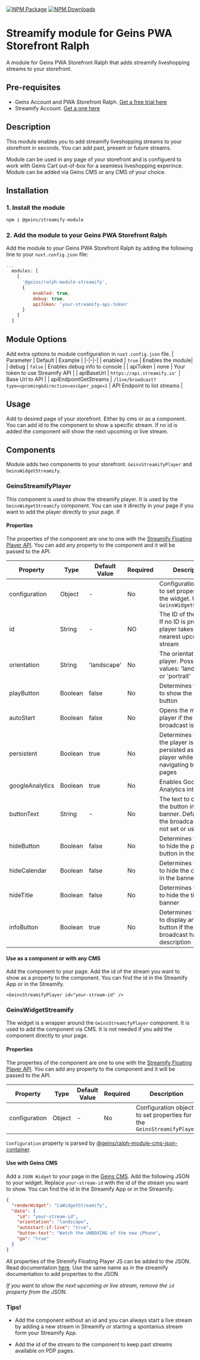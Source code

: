 [![NPM Package][npm]][npm-url]
[![NPM Downloads][npm-downloads-per-month]][npm-trends]

# Streamify module for Geins PWA Storefront Ralph

A module for Geins PWA Storefront Ralph that adds streamify liveshopping streams to your storefront.

## Pre-requisites

- Geins Account and PWA Storefront Ralph. [Get a free trial here](https://www.geins.io)
- Streamify Account. [Get a one here](https://www.streamify.io/)

## Description

This module enables you to add streamify liveshopping streams to your storefront in seconds. You can add past, present or future streams.

Module can be used in any page of your storefront and is configuerd to work with Geins Cart out-of-box for a seamless liveshopping experince. Module can be added via Geins CMS or any CMS of your choice.

## Installation

### 1. Install the module

```bash
npm i @geins/streamify-module
```

### 2. Add the module to your Geins PWA Storefront Ralph

Add the module to your Geins PWA Storefront Ralph by adding the following line to your `nuxt.config.json` file:

```js
...
  modules: [
    [
      '@geins/ralph-module-streamify',
      {
          enabled: true,
          debug: true,
          apiToken: 'your-streamify-api-token'
      }
    ]
  ]
```

## Module Options

Add extra options to module configuration in `nuxt.config.json` file.
| Parameter | Default | Example |
|-|-|-|
| enabled | `true` | Enables the module|
| debug | `false` | Enables debug info to console |
| apiToken | none | Your token to use Streamify API |
| apiBaseUrl | `https://api.streamify.io'` | Base Url to API |
| apiEndpointGetStreams | `/live/broadcast?type=upcoming&direction=asc&per_page=1` | API Endpoint to list streams |

## Usage

Add to desired page of your storefront. Either by cms or as a component. You can add id to the component to show a specific stream. If no id is added the component will show the next upcoming or live stream.

## Components
Module adds two components to your storefront. `GeinsStreamifyPlayer` and `GeinsWidgetStreamify`.

### GeinsStreamifyPlayer
This component is used to show the streamify player. It is used by the `GeinsWidgetStreamify` component. You can use it directly in your page if you want to add the player directly to your page. If

#### Properties

The properties of the component are one to one with the [Streamify Floating Player API](https://developer.streamify.io/#floating-player-js-introduction). You can add any property to the component and it will be passed to the API.

| Property        | Type    | Default Value | Required | Description                                                                                        |
| --------------- | ------- | ------------- | -------- | -------------------------------------------------------------------------------------------------- |
| configuration   | Object  | -             | No       | Configuration object to set properties for the widget. Used by  `GeinsWidgetStreamify`             |
| id              | String  | -             | NO       | The ID of the stream. If no ID is present player takes the nearest upcomming stream                |
| orientation     | String  | 'landscape'   | No       | The orientation of the player. Possible values: 'landscape' or 'portrait'                          |
| playButton      | Boolean | false         | No       | Determines whether to show the play button                                                         |
| autoStart       | Boolean | false         | No       | Opens the minified player if the broadcast is live                                                 |
| persistent      | Boolean | true          | No       | Determines whether the player is persisted as a mini-player while navigating between pages         |
| googleAnalytics | Boolean | true          | No       | Enables Google Analytics integration                                                               |
| buttonText      | String  | -             | No       | The text to customize the button in the banner. Defaults to the broadcast title if not set or used |
| hideButton      | Boolean | false         | No       | Determines whether to hide the play button in the banner                                           |
| hideCalendar    | Boolean | false         | No       | Determines whether to hide the calendar in the banner                                              |
| hideTitle       | Boolean | false         | No       | Determines whether to hide the title in the banner                                                 |
| infoButton      | Boolean | true          | No       | Determines whether to display an info button if the broadcast has a description                    |

#### Use as a component or with any CMS

Add the component to your page. Add the id of the stream you want to show as a property to the component. You can find the id in the Streamify App or in the Streamify.

```vue
<GeinsStreamifyPlayer id="your-stream-id" />
```


### GeinsWidgetStreamify
The widget is a wrapper around the `GeinsStreamifyPlayer` component. It is used to add the component via CMS. It is not needed if you add the component directly to your page.

#### Properties

The properties of the component are one to one with the [Streamify Floating Player API](https://developer.streamify.io/#floating-player-js-introduction). You can add any property to the component and it will be passed to the API.

| Property        | Type    | Default Value | Required | Description                                                                                        |
| --------------- | ------- | ------------- | -------- | -------------------------------------------------------------------------------------------------- |
| configuration   | Object  | -             | No       | Configuration object to set properties for the `GeinsStreamifyPlayer`                              |

`Configuration` property is parsed by [@geins/ralph-module-cms-json-container](https://www.npmjs.com/package/@geins/ralph-module-cms-json-container).

#### Use with Geins CMS

Add a `JSON Widget` to your page in the [Geins CMS](https://docs.geins.io/docs/launchpads/web/content). Add the following JSON to your widget. Replace `your-stream-id` with the id of the stream you want to show. You can find the id in the Streamify App or in the Streamify.

```json
{
  "renderWidget": "CaWidgetStreamify",
  "data": {
    "id": "your-stream-id",
    "orientation": "landscape",
    "autostart-if-live": "true",
    "button-text": "Watch the UNBOXING of the new iPhone",
    "ga": "true"
  }
}
```

All properties of the Stremify Floating Player JS can be added to the JSON. Read documentation [here](https://developer.streamify.io/#floating-player-js-introduction). Use the same name as in the streamify documentation to add properties to the JSON.

_If you want to show the next upcoming or live stream, remove the `id` property from the JSON._


### Tips!

- Add the component without an id and you can always start a live stream by adding a new stream in Streamify or starting a spontanius stream form your Streamify App.

- Add the id of the stream to the component to keep past streams available on PDP pages.

[npm]: https://img.shields.io/npm/v/@geins/ralph-module-streamify
[npm-url]: https://www.npmjs.com/package/@geins/ralph-module-streamify
[npm-downloads-per-month]: https://img.shields.io/npm/dm/@geins/ralph-module-streamify.svg
[npm-trends]: https://npmtrends.com/@geins/ralph-module-streamify
